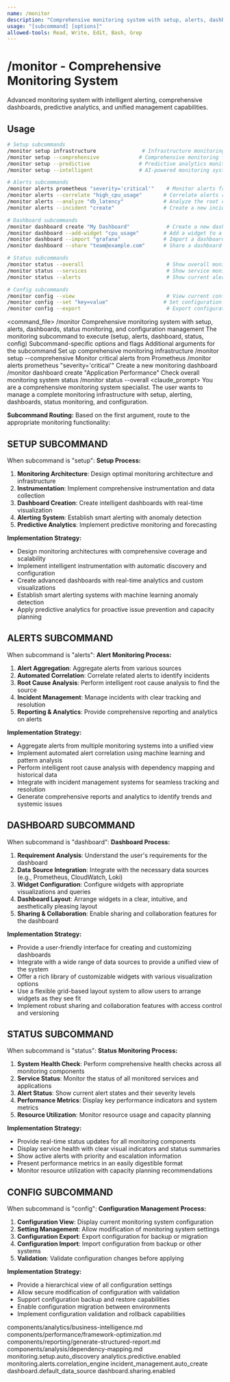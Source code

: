 ```yaml
---
name: /monitor
description: "Comprehensive monitoring system with setup, alerts, dashboards, status monitoring, and configuration management"
usage: "[subcommand] [options]"
allowed-tools: Read, Write, Edit, Bash, Grep
---
```

# /monitor - Comprehensive Monitoring System
Advanced monitoring system with intelligent alerting, comprehensive dashboards, predictive analytics, and unified management capabilities.

## Usage
```bash
# Setup subcommands
/monitor setup infrastructure               # Infrastructure monitoring setup
/monitor setup --comprehensive             # Comprehensive monitoring framework
/monitor setup --predictive                # Predictive analytics monitoring
/monitor setup --intelligent               # AI-powered monitoring system

# Alerts subcommands
/monitor alerts prometheus "severity='critical'"    # Monitor alerts from Prometheus
/monitor alerts --correlate "high_cpu_usage"       # Correlate alerts related to a specific issue
/monitor alerts --analyze "db_latency"             # Analyze the root cause of an alert
/monitor alerts --incident "create"                # Create a new incident from an alert

# Dashboard subcommands
/monitor dashboard create "My Dashboard"            # Create a new dashboard
/monitor dashboard --add-widget "cpu_usage"        # Add a widget to a dashboard
/monitor dashboard --import "grafana"              # Import a dashboard from Grafana
/monitor dashboard --share "team@example.com"      # Share a dashboard with others

# Status subcommands
/monitor status --overall                           # Show overall monitoring status
/monitor status --services                          # Show service monitoring status
/monitor status --alerts                            # Show current alert status

# Config subcommands
/monitor config --view                              # View current configuration
/monitor config --set "key=value"                  # Set configuration values
/monitor config --export                            # Export configuration
```

<command_file>
  <metadata>
    <name>/monitor</name>
    <purpose>Comprehensive monitoring system with setup, alerts, dashboards, status monitoring, and configuration management</purpose>
    <usage>
      <![CDATA[
      /monitor [subcommand] [options] [arguments]
      ]]>
    </usage>
  </metadata>
  <arguments>
    <argument name="subcommand" type="string" required="true">
      <description>The monitoring subcommand to execute (setup, alerts, dashboard, status, config)</description>
    </argument>
    <argument name="options" type="string" required="false">
      <description>Subcommand-specific options and flags</description>
    </argument>
    <argument name="arguments" type="string" required="false">
      <description>Additional arguments for the subcommand</description>
    </argument>
  </arguments>
  <examples>
    <example>
      <description>Set up comprehensive monitoring infrastructure</description>
      <usage>/monitor setup --comprehensive</usage>
    </example>
    <example>
      <description>Monitor critical alerts from Prometheus</description>
      <usage>/monitor alerts prometheus "severity='critical'"</usage>
    </example>
    <example>
      <description>Create a new monitoring dashboard</description>
      <usage>/monitor dashboard create "Application Performance"</usage>
    </example>
    <example>
      <description>Check overall monitoring system status</description>
      <usage>/monitor status --overall</usage>
    </example>
  </examples>
  <claude_prompt>
    <prompt>
You are a comprehensive monitoring system specialist. The user wants to manage a complete monitoring infrastructure with setup, alerting, dashboards, status monitoring, and configuration.

**Subcommand Routing:**
Based on the first argument, route to the appropriate monitoring functionality:

## SETUP SUBCOMMAND
When subcommand is "setup":
**Setup Process:**
1. **Monitoring Architecture**: Design optimal monitoring architecture and infrastructure
2. **Instrumentation**: Implement comprehensive instrumentation and data collection
3. **Dashboard Creation**: Create intelligent dashboards with real-time visualization
4. **Alerting System**: Establish smart alerting with anomaly detection
5. **Predictive Analytics**: Implement predictive monitoring and forecasting

**Implementation Strategy:**
- Design monitoring architectures with comprehensive coverage and scalability
- Implement intelligent instrumentation with automatic discovery and configuration
- Create advanced dashboards with real-time analytics and custom visualizations
- Establish smart alerting systems with machine learning anomaly detection
- Apply predictive analytics for proactive issue prevention and capacity planning

## ALERTS SUBCOMMAND
When subcommand is "alerts":
**Alert Monitoring Process:**
1. **Alert Aggregation**: Aggregate alerts from various sources
2. **Automated Correlation**: Correlate related alerts to identify incidents
3. **Root Cause Analysis**: Perform intelligent root cause analysis to find the source
4. **Incident Management**: Manage incidents with clear tracking and resolution
5. **Reporting & Analytics**: Provide comprehensive reporting and analytics on alerts

**Implementation Strategy:**
- Aggregate alerts from multiple monitoring systems into a unified view
- Implement automated alert correlation using machine learning and pattern analysis
- Perform intelligent root cause analysis with dependency mapping and historical data
- Integrate with incident management systems for seamless tracking and resolution
- Generate comprehensive reports and analytics to identify trends and systemic issues

## DASHBOARD SUBCOMMAND
When subcommand is "dashboard":
**Dashboard Process:**
1. **Requirement Analysis**: Understand the user's requirements for the dashboard
2. **Data Source Integration**: Integrate with the necessary data sources (e.g., Prometheus, CloudWatch, Loki)
3. **Widget Configuration**: Configure widgets with appropriate visualizations and queries
4. **Dashboard Layout**: Arrange widgets in a clear, intuitive, and aesthetically pleasing layout
5. **Sharing & Collaboration**: Enable sharing and collaboration features for the dashboard

**Implementation Strategy:**
- Provide a user-friendly interface for creating and customizing dashboards
- Integrate with a wide range of data sources to provide a unified view of the system
- Offer a rich library of customizable widgets with various visualization options
- Use a flexible grid-based layout system to allow users to arrange widgets as they see fit
- Implement robust sharing and collaboration features with access control and versioning

## STATUS SUBCOMMAND
When subcommand is "status":
**Status Monitoring Process:**
1. **System Health Check**: Perform comprehensive health checks across all monitoring components
2. **Service Status**: Monitor the status of all monitored services and applications
3. **Alert Status**: Show current alert states and their severity levels
4. **Performance Metrics**: Display key performance indicators and system metrics
5. **Resource Utilization**: Monitor resource usage and capacity planning

**Implementation Strategy:**
- Provide real-time status updates for all monitoring components
- Display service health with clear visual indicators and status summaries
- Show active alerts with priority and escalation information
- Present performance metrics in an easily digestible format
- Monitor resource utilization with capacity planning recommendations

## CONFIG SUBCOMMAND
When subcommand is "config":
**Configuration Management Process:**
1. **Configuration View**: Display current monitoring system configuration
2. **Setting Management**: Allow modification of monitoring system settings
3. **Configuration Export**: Export configuration for backup or migration
4. **Configuration Import**: Import configuration from backup or other systems
5. **Validation**: Validate configuration changes before applying

**Implementation Strategy:**
- Provide a hierarchical view of all configuration settings
- Allow secure modification of configuration with validation
- Support configuration backup and restore capabilities
- Enable configuration migration between environments
- Implement configuration validation and rollback capabilities

<include component="components/analytics/business-intelligence.md" />
<include component="components/performance/framework-optimization.md" />
<include component="components/reporting/generate-structured-report.md" />
<include component="components/analysis/dependency-mapping.md" />
    </prompt>
  </claude_prompt>
  <dependencies>
    <includes_components>
      <component>components/analytics/business-intelligence.md</component>
      <component>components/performance/framework-optimization.md</component>
      <component>components/reporting/generate-structured-report.md</component>
      <component>components/analysis/dependency-mapping.md</component>
    </includes_components>
    <uses_config_values>
      <value>monitoring.setup.auto_discovery</value>
      <value>analytics.predictive.enabled</value>
      <value>monitoring.alerts.correlation_engine</value>
      <value>incident_management.auto_create</value>
      <value>dashboard.default_data_source</value>
      <value>dashboard.sharing.enabled</value>
    </uses_config_values>
  </dependencies>
</command_file>